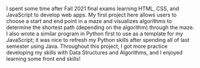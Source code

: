 I spent some time after Fall 2021 final exams learning HTML, CSS, and JavaScript to develop web apps. My first project here allows users to choose a start and end point in a maze and visualizes algorithms to determine the shortest path (depending on the algorithm) through the maze. I also wrote a similar program in Python first to use as a template for my JavaScript; it was nice to refresh my Python skills after spending all of last semester using Java. Throughout this project, I got more practice developing my skills with Data Structures and Algorithms, and I enjoyed learning some front end skills!
